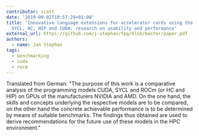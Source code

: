 ```yaml
---
contributor: scott
date: '2019-09-02T10:57:29+01:00'
title: 'Innovative language extensions for accelerator cards using the example of
  SYCL, HC, HIP and CUDA: research on usability and performance'
external_url: https://github.com/j-stephan/fpg/blob/master/paper.pdf
authors:
  - name: Jan Stephan
tags:
  - benchmarking
  - cuda
  - rocm
---
```


Translated from German: "The purpose of this work is a comparative analysis of the programming models CUDA, SYCL and
ROCm (or HC and HIP) on GPUs of the manufacturers NVIDIA and AMD. On the one hand, the skills and concepts underlying
the respective models are to be compared, on the other hand the concrete achievable performance is to be determined by
means of suitable benchmarks. The findings thus obtained are used to derive recommendations for the future use of these
models in the HPC environment."	
